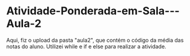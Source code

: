 # Atividade-Ponderada-em-Sala---Aula-2

Aqui, fiz o upload da pasta "aula2", que contém o código da média das notas do aluno. Utilizei while e if e else para realizar a atividade.
